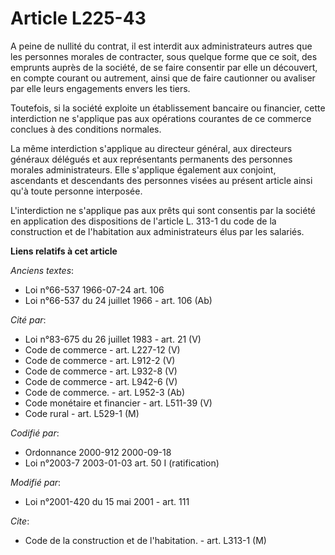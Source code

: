 # Article L225-43

A peine de nullité du contrat, il est interdit aux administrateurs autres que les personnes morales de contracter, sous
quelque forme que ce soit, des emprunts auprès de la société, de se faire consentir par elle un découvert, en compte courant
ou autrement, ainsi que de faire cautionner ou avaliser par elle leurs engagements envers les tiers.

Toutefois, si la société exploite un établissement bancaire ou financier, cette interdiction ne s'applique pas aux opérations
courantes de ce commerce conclues à des conditions normales.

La même interdiction s'applique au directeur général, aux directeurs généraux délégués et aux représentants permanents des
personnes morales administrateurs. Elle s'applique également aux conjoint, ascendants et descendants des personnes visées au
présent article ainsi qu'à toute personne interposée.

L'interdiction ne s'applique pas aux prêts qui sont consentis par la société en application des dispositions de l'article L.
313-1 du code de la construction et de l'habitation aux administrateurs élus par les salariés.

**Liens relatifs à cet article**

_Anciens textes_:

  - Loi n°66-537 1966-07-24 art. 106
  - Loi n°66-537 du 24 juillet 1966 - art. 106 (Ab)

_Cité par_:

  - Loi n°83-675 du 26 juillet 1983 - art. 21 (V)
  - Code de commerce - art. L227-12 (V)
  - Code de commerce - art. L912-2 (V)
  - Code de commerce - art. L932-8 (V)
  - Code de commerce - art. L942-6 (V)
  - Code de commerce. - art. L952-3 (Ab)
  - Code monétaire et financier - art. L511-39 (V)
  - Code rural - art. L529-1 (M)

_Codifié par_:

  - Ordonnance 2000-912 2000-09-18
  - Loi n°2003-7 2003-01-03 art. 50 I (ratification)

_Modifié par_:

  - Loi n°2001-420 du 15 mai 2001 - art. 111

_Cite_:

  - Code de la construction et de l'habitation. - art. L313-1 (M)
